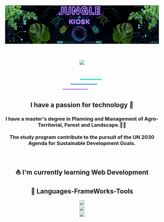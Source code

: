 <div align="center">
  
![alt text](https://github.com/JungleKiosk/JungleKiosk/blob/main/banner_jk.png)
</div>
<!-- <img aling="right" src="https://visitor-badge.laobi.icu/badge?page_id=JungleKiosk.JunglrKiosk" /> -->
<h1 align="center">
  <img src="https://readme-typing-svg.herokuapp.com/?font=Rigtheus&size=35&center=true&vCenter=true&width=500&height=70&duration=4000&lines=_+Hello!;_+I'm+Fra!;_+Welcome+to+My+GitHub!"/>
<h1/>
<div align="center">
  
![alt text](https://github.com/JungleKiosk/JungleKiosk/blob/main/line.png)
</div>

<h2 align="center">I have a passion for technology 🤖</h2>

<h3 align="center">I have a master's degree in Planning and Management of Agro-Territorial, Forest and Landscape.🌳🦊 <br/><br/>
The study program contribute to the pursuit of the
UN 2030 Agenda for Sustainable Development Goals.</h3>
<br/>
<div align="center" >
<h2> ⛵ I'm currently learning Web Development</h2>
</div>

<h2 align="center">💾 Languages-FrameWorks-Tools</h2>
<div align="center">
  <a href="https://skillicons.dev">
    <img src="https://skillicons.dev/icons?i=vscode,github"><br/>
    <img src="https://skillicons.dev/icons?i=html,css,javascript,python,r"> <br/>
    <img src="https://skillicons.dev/icons?i=vuejs,sass,bootstrap">
  <a/>
</div>




